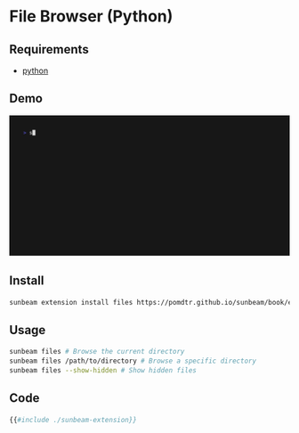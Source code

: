 # File Browser (Python)

## Requirements

- [python](https://www.python.org/)

## Demo

![demo](./demo.gif)

## Install

```bash
sunbeam extension install files https://pomdtr.github.io/sunbeam/book/examples/file-browser/sunbeam-extension
```

## Usage

```bash
sunbeam files # Browse the current directory
sunbeam files /path/to/directory # Browse a specific directory
sunbeam files --show-hidden # Show hidden files
```

## Code

```python
{{#include ./sunbeam-extension}}
```
